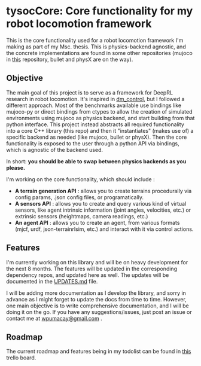 # tysocCore: Core functionality for my robot locomotion framework

This is the core functionality used for a robot locomotion framework I'm making
as part of my Msc. thesis. This is physics-backend agnostic, and the concrete
implementations are found in some other repositories (mujoco in [this](https://github.com/wpumacay/tysocMjc)
repository, bullet and physX are on the way).

## Objective

The main goal of this project is to serve as a framework for DeepRL research in robot 
locomotion. It's inspired in [dm_control](https://github.com/deepmind/dm_control), but 
I followed a different approach. Most of the benchmarks available use bindings like 
mujoco-py or direct bindings from ctypes to allow the creation of simulated environments using 
mujoco as physics backend, and start building from that python interface. This project instead
abstracts all required functionality into a core C++ library (this repo) and then it "instantiates"
(makes use of) a specific backend as needed (like mujoco, bullet or physX). Then the core
functionality is exposed to the user through a python API via bindings, which is agnostic of the
backend used.

In short: **you should be able to swap between physics backends as you please.**

I'm working on the core functionality, which should include :

* **A terrain generation API** : allows you to create terrains procedurally via config params, .json config files, or programatically.
* **A sensors API** : allows you to create and query various kind of virtual sensors, like agent intrinsic information (joint angles, velocities, etc.) or extrinsic sensors (heightmaps, camera readings, etc.)
* **An agent API** : allows you to create an agent, from various formats (mjcf, urdf, json-terrainrlsim, etc.) and interact with it via control actions.

## Features

I'm currently working on this library and will be on heavy development for the next 8 months. 
The features will be updated in the corresponding dependency repos, and updated here as well. 
The updates will be documented in the [UPDATES.md](https://github.com/wpumacay/tysocMjc/blob/master/doc/UPDATES.md) file.

I will be adding more documentation as I develop the library, and sorry in advance as 
I might forget to update the docs from time to time. However, one main objective is 
to write comprehensive documentation, and I will be doing it on the go. If you have any 
suggestions/issues, just post an issue or contact me at wpumacay@gmail.com .

## Roadmap

The current roadmap and features being in my todolist can be found in [this](https://trello.com/b/pLkqprwU) trello board.